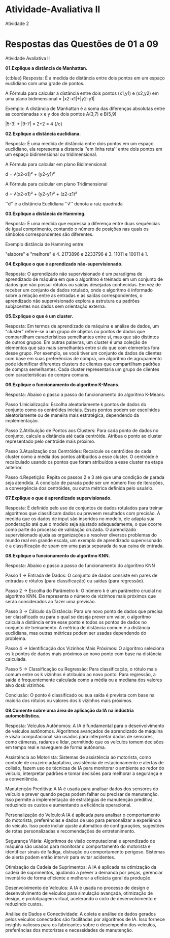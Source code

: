 # Atividade-Avaliativa II
 Atividade 2


 # Respostas das Questões de 01 a 09


Atividade Avaliativa II


**01.Explique a distância de Manhattan.**

{c:blue} Resposta: É a medida de distância entre dois pontos em um espaço euclidiano com uma grade de pontos.

A Fórmula para calcular a distância entre dois pontos (x1,y1) e (x2,y2) em uma plano bidimensional = |x2-x1|+|y2-y1|

Exemplo: A distância de Manhattan é a soma das diferenças absolutas entre as coordenadas x e y dos dois pontos A(3,7) e B(5,9)

|5-3| + |9-7| = 2+2 = 4 {/c}



**02.Explique a distância euclidiana.**

Resposta: É uma medida de distância entre dois pontos em um espaço euclidiano, ela representa a distancia ''em linha reta'' entre dois pontos em um espaço bidimensional ou tridimensional.

A Fórmula para calcular em plano Bidimensional:

d = √(x2-x1)² + (y2-y1)² 

A Fórmula para calcular em plano Tridimensional

d = √(x2-x1)² + (y2-y1)² + (z2-z1)²

''d'' é a distância Euclidiana
''√'' denota a raiz quadrada

**03.Explique a distância de Hamming.**

Resposta: É uma medida que expressa a diferença entre duas sequências de igual comprimento, contando o número de posições nas quais os símbolos correspondentes são diferentes. 

Exemplo distância de Hamming entre:

"elabore" e "melhore" é 4.
2173896 e 2233796 é 3.
11011 e 10011 é 1.

**04.Explique o que é aprendizado não-supervisionado.**

Resposta: O aprendizado não supervisionado é um paradigma de aprendizado de máquina em que o algoritmo é treinado em um conjunto de dados que não possui rótulos ou saídas desejadas conhecidas. Em vez de receber um conjunto de dados rotulado, onde o algoritmo é informado sobre a relação entre as entradas e as saídas correspondentes, o aprendizado não supervisionado explora a estrutura ou padrões subjacentes nos dados sem orientação externa. 

**05.Explique o que é um cluster.**

Resposta: Em termos de aprendizado de máquina e análise de dados, um "cluster" refere-se a um grupo de objetos ou pontos de dados que compartilham características semelhantes entre si, mas que são distintos de outros grupos. Em outras palavras, um cluster é uma coleção de elementos que são mais semelhantes entre si do que com elementos fora desse grupo. Por exemplo, se você tiver um conjunto de dados de clientes com base em suas preferências de compra, um algoritmo de agrupamento pode identificar diferentes clusters de clientes que compartilham padrões de compra semelhantes. Cada cluster representaria um grupo de clientes com características de compra comuns.


**06.Explique o funcionamento do algoritmo K-Means.**

Resposta: Abaixo o passo a passo do funcionamento do algoritmo K-Means:

Passo 1.Inicialização: Escolha aleatoriamente k pontos de dados do conjunto como os centróides iniciais.
Esses pontos podem ser escolhidos aleatoriamente ou de maneira mais estratégica, dependendo da implementação.

Passo 2.Atribuição de Pontos aos Clusters: Para cada ponto de dados no conjunto, calcule a distância até cada centróide.
Atribua o ponto ao cluster representado pelo centróide mais próximo.

Passo 3.Atualização dos Centróides: Recalcule os centróides de cada cluster como a média dos pontos atribuídos a esse cluster.
O centróide é recalculado usando os pontos que foram atribuídos a esse cluster na etapa anterior.

Passo 4.Repetição: Repita os passos 2 e 3 até que uma condição de parada seja atendida. A condição de parada pode ser um número fixo de iterações, a convergência dos centróides, ou outra métrica definida pelo usuário.

**07.Explique o que é aprendizado supervisionado.**

 Resposta: É definido pelo uso de conjuntos de dados rotulados para treinar algoritmos que classificam dados ou preveem resultados com precisão. À medida que os dados de input são inseridos no modelo, ele adapta sua ponderação até que o modelo seja ajustado adequadamente, o que ocorre como parte do processo de validação cruzada. O aprendizado supervisionado ajuda as organizações a resolver diversos problemas do mundo real em grande escala, um exemplo de aprendizado supervisonado é a classificação de spam em uma pasta separada da sua caixa de entrada.

**08.Explique o funcionamento do algoritmo KNN.**

Resposta: Abaixo o passo a passo do funcionamento do algoritmo KNN

Passo 1 -> Entrada de Dados: O conjunto de dados consiste em pares de entradas e rótulos (para classificação) ou saídas (para regressão).

Passo 2 -> Escolha do Parâmetro k: O número k é um parâmetro crucial no algoritmo KNN. Ele representa o número de vizinhos mais próximos que serão considerados ao fazer uma previsão.

Passo 3 -> Cálculo da Distância: Para um novo ponto de dados que precisa ser classificado ou para o qual se deseja prever um valor, o algoritmo calcula a distância entre esse ponto e todos os pontos de dados no conjunto de treinamento. A métrica de distância comum é a distância euclidiana, mas outras métricas podem ser usadas dependendo do problema.

Passo 4 -> Identificação dos Vizinhos Mais Próximos: O algoritmo seleciona os k pontos de dados mais próximos ao novo ponto com base na distância calculada.

Passo 5 -> Classificação ou Regressão: Para classificação, o rótulo mais comum entre os k vizinhos é atribuído ao novo ponto.
Para regressão, a saída é frequentemente calculada como a média ou a mediana dos valores alvo dosk vizinhos.

Conclusão: O ponto é classificado ou sua saída é prevista com base na maioria dos rótulos ou valores dos k vizinhos mais próximos.

**09.Comente sobre uma área de aplicação da IA na indústria automobilística.**

Resposta: Veículos Autônomos: A IA é fundamental para o desenvolvimento de veículos autônomos. Algoritmos avançados de aprendizado de máquina e visão computacional são usados para interpretar dados de sensores, como câmeras, radares e lidar, permitindo que os veículos tomem decisões em tempo real e naveguem de forma autônoma.

Assistência ao Motorista: Sistemas de assistência ao motorista, como controle de cruzeiro adaptativo, assistência de estacionamento e alertas de colisão, fazem uso de técnicas de IA para monitorar o ambiente ao redor do veículo, interpretar padrões e tomar decisões para melhorar a segurança e a conveniência.

Manutenção Preditiva: A IA é usada para analisar dados dos sensores do veículo e prever quando peças podem falhar ou precisar de manutenção. Isso permite a implementação de estratégias de manutenção preditiva, reduzindo os custos e aumentando a eficiência operacional.

Personalização do Veículo:A IA é aplicada para analisar o comportamento do motorista, preferências e dados de uso para personalizar a experiência do veículo. Isso pode incluir ajuste automático de configurações, sugestões de rotas personalizadas e recomendações de entretenimento.

Segurança Viária: Algoritmos de visão computacional e aprendizado de máquina são usados para monitorar o comportamento do motorista e identificar sinais de fadiga, distração ou comportamento perigoso. Sistemas de alerta podem então intervir para evitar acidentes.

Otimização da Cadeia de Suprimentos: A IA é aplicada na otimização da cadeia de suprimentos, ajudando a prever a demanda por peças, gerenciar inventário de forma eficiente e melhorar a eficácia geral da produção.

Desenvolvimento de Veículos: A IA é usada no processo de design e desenvolvimento de veículos para simulação avançada, otimização de design, e prototipagem virtual, acelerando o ciclo de desenvolvimento e reduzindo custos.

Análise de Dados e Conectividade: A coleta e análise de dados gerados pelos veículos conectados são facilitadas por algoritmos de IA. Isso fornece insights valiosos para os fabricantes sobre o desempenho dos veículos, preferências dos motoristas e necessidades de manutenção.

